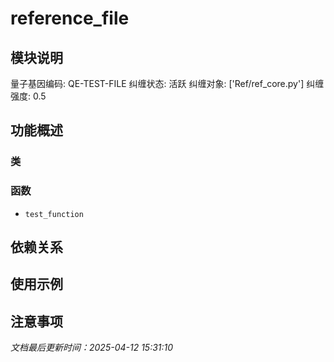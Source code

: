 # reference_file

## 模块说明
量子基因编码: QE-TEST-FILE
纠缠状态: 活跃
纠缠对象: ['Ref/ref_core.py']
纠缠强度: 0.5

## 功能概述

### 类


### 函数

- `test_function`

## 依赖关系

## 使用示例

## 注意事项

*文档最后更新时间：2025-04-12 15:31:10*